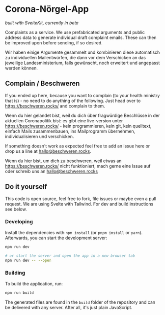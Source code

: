 # Corona-Nörgel-App

_built with SvelteKit, currently in beta_

Complaints as a service. We use prefabricated arguments and public address data to generate individual draft complaint emails. These can then be improved upon before sending, if so desired.

Wir haben einige Argumente gesammelt und kombinieren diese automatisch zu individuellen Mailentwürfen, die dann vor dem Verschicken an das jeweilige Landesministerium, falls gewünscht, noch erweitert und angepasst werden können. 

## Complain / Beschweren

If you ended up here, because you want to complain (to your health ministry that is) - no need to do anything of the following. Just head over to https://beschweren.rocks/ and complain to them.

Wenn du hier gelandet bist, weil du dich über fragwürdige Beschlüsse in der aktuellen Coronapolitik bist: es gibt eine live-version unter https://beschweren.rocks/ - kein programmieren, kein git, kein quelltext, einfach Mails zusammenbauen, ins Mailprogramm übernehmen, individualisieren und verschicken.

If something doesn't work as expected feel free to add an issue here or drop us a line at hallo@beschweren.rocks. 

Wenn du hier bist, um dich zu beschweren, weil etwas an https://beschweren.rocks/ nicht funktioniert, mach gerne eine Issue auf oder schreib uns an hallo@beschweren.rocks


## Do it yourself

This code is open source, feel free to fork, file issues or maybe even a pull request. We are using Svelte with Tailwind. For dev and build instructions see below.

### Developing

Install the dependencies with `npm install` (or `pnpm install` or `yarn`). Afterwards, you can start
the development server:

```bash
npm run dev

# or start the server and open the app in a new browser tab
npm run dev -- --open
```

### Building

To build the application, run:

```bash
npm run build
```

The generated files are found in the `build` folder of the repository and can be delivered with any server.
After all, it's just plain JavaScript.
